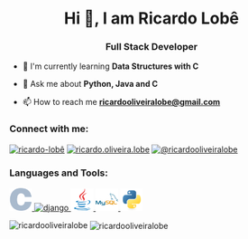 <h1 align="center">Hi 👋, I am Ricardo Lobê</h1>
<h3 align="center">Full Stack Developer</h3>

- 🌱 I'm currently learning **Data Structures with C**

- 💬 Ask me about **Python, Java and C**

- 📫 How to reach me **ricardooliveiralobe@gmail.com**

<h3 align="left">Connect with me:</h3>
<p align="left">
<a href="https://linkedin.com/in/ricardo-lobê" target="blank"><img align="center" src="https://raw.githubusercontent.com/rahuldkjain/github-profile-readme-generator/master/src/images/icons/Social/linked-in-alt.svg" alt="ricardo-lobê" height="30" width="40" /></a>
<a href="https://instagram.com/ricardo.oliveira.lobe" target="blank"><img align="center" src="https://raw.githubusercontent.com/rahuldkjain/github-profile-readme-generator/master/src/images/icons/Social/instagram.svg" alt="ricardo.oliveira.lobe" height="30" width="40" /></a>
<a href="https://www.youtube.com/@ricardooliveiralobe" target="blank"><img align="center" src="https://raw.githubusercontent.com/rahuldkjain/github-profile-readme-generator/master/src/images/icons/Social/youtube.svg" alt="@ricardooliveiralobe" height="30" width="40" /></a>
</p>

<h3 align="left">Languages and Tools:</h3>
<p align="left"> <a href="https://www.cprogramming.com/" target="_blank" rel="noreferrer"> <img src="https://raw.githubusercontent.com/devicons/devicon/master/icons/c/c-original.svg" alt="c" width="40" height="40"/> </a> <a href="https://www.djangoproject.com/" target="_blank" rel="noreferrer"> <img src="https://cdn.worldvectorlogo.com/logos/django.svg" alt="django" width="40" height="40"/> </a> <a href="https://www.java.com" target="_blank" rel="noreferrer"> <img src="https://raw.githubusercontent.com/devicons/devicon/master/icons/java/java-original.svg" alt="java" width="40" height="40"/> </a> <a href="https://www.mysql.com/" target="_blank" rel="noreferrer"> <img src="https://raw.githubusercontent.com/devicons/devicon/master/icons/mysql/mysql-original-wordmark.svg" alt="mysql" width="40" height="40"/> </a> <a href="https://www.python.org" target="_blank" rel="noreferrer"> <img src="https://raw.githubusercontent.com/devicons/devicon/master/icons/python/python-original.svg" alt="python" width="40" height="40"/> </a> </p>

<p><img align="left" src="https://github-readme-stats.vercel.app/api/top-langs?username=ricardooliveiralobe&show_icons=true&locale=en&layout=compact" alt="ricardooliveiralobe" /></p>

<p>&nbsp;<img align="center" src="https://github-readme-stats.vercel.app/api?username=ricardooliveiralobe&show_icons=true&locale=en" alt="ricardooliveiralobe" /></p>
